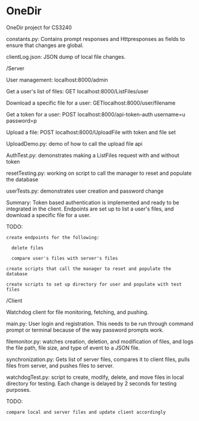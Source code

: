 OneDir
======

OneDir project for CS3240

  constants.py: Contains prompt responses and Httpresponses as fields to ensure that changes are global.
  
  clientLog.json: JSON dump of local file changes.

/Server

  User management: localhost:8000/admin
  
  Get a user's list of files: GET localhost:8000/ListFiles/user
  
  Download a specific file for a user: GETlocalhost:8000/user/filename
  
  Get a token for a user:  POST localhost:8000/api-token-auth username=u password=p
  
  Upload a file: POST localhost:8000/UploadFile with token and file set
  
  UploadDemo.py:  demo of how to call the upload file api
  
  AuthTest.py: demonstrates making a ListFiles request with and without token

  resetTesting.py: working on script to call the manager to reset and populate the database

  userTests.py: demonstrates user creation and password change
  
  Summary:  Token based authentication is implemented and ready to be integrated in the client.  Endpoints are set up to list a user's files, and download a specific file for a user.
  
  TODO: 
  
    create endpoints for the following:
    
      delete files
      
      compare user's files with server's files
      
    create scripts that call the manager to reset and populate the database
    
    create scripts to set up directory for user and populate with test files
    
      
  
/Client

  Watchdog client for file monitoring, fetching, and pushing.

  main.py: User login and registration. This needs to be run through command prompt or terminal because of the way password prompts work.

  filemonitor.py: watches creation, deletion, and modification of files, and logs the file path, file size, and type of event to a JSON file.
  
  synchronization.py: Gets list of server files, compares it to client files, pulls files from server, and pushes files to server.

  watchdogTest.py: script to create, modify, delete, and move files in local directory for testing. Each change is delayed by 2 seconds for testing purposes.

  TODO:

    compare local and server files and update client accordingly
    
